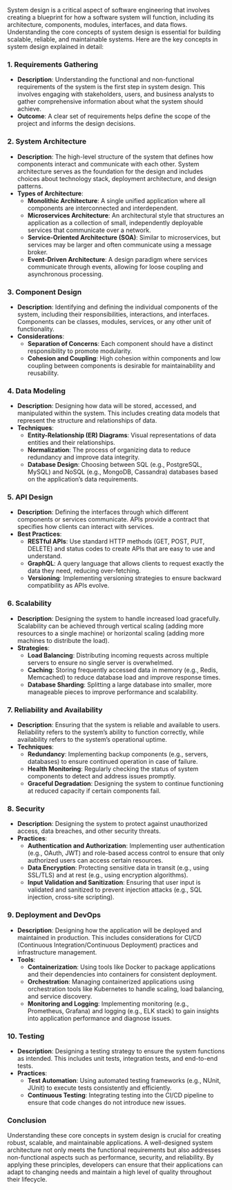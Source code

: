 System design is a critical aspect of software engineering that involves creating a blueprint for how a software system will function, including its architecture, components, modules, interfaces, and data flows. Understanding the core concepts of system design is essential for building scalable, reliable, and maintainable systems. Here are the key concepts in system design explained in detail:

### 1. **Requirements Gathering**

- **Description**: Understanding the functional and non-functional requirements of the system is the first step in system design. This involves engaging with stakeholders, users, and business analysts to gather comprehensive information about what the system should achieve.
- **Outcome**: A clear set of requirements helps define the scope of the project and informs the design decisions.

### 2. **System Architecture**

- **Description**: The high-level structure of the system that defines how components interact and communicate with each other. System architecture serves as the foundation for the design and includes choices about technology stack, deployment architecture, and design patterns.
- **Types of Architecture**:
  - **Monolithic Architecture**: A single unified application where all components are interconnected and interdependent.
  - **Microservices Architecture**: An architectural style that structures an application as a collection of small, independently deployable services that communicate over a network.
  - **Service-Oriented Architecture (SOA)**: Similar to microservices, but services may be larger and often communicate using a message broker.
  - **Event-Driven Architecture**: A design paradigm where services communicate through events, allowing for loose coupling and asynchronous processing.

### 3. **Component Design**

- **Description**: Identifying and defining the individual components of the system, including their responsibilities, interactions, and interfaces. Components can be classes, modules, services, or any other unit of functionality.
- **Considerations**:
  - **Separation of Concerns**: Each component should have a distinct responsibility to promote modularity.
  - **Cohesion and Coupling**: High cohesion within components and low coupling between components is desirable for maintainability and reusability.

### 4. **Data Modeling**

- **Description**: Designing how data will be stored, accessed, and manipulated within the system. This includes creating data models that represent the structure and relationships of data.
- **Techniques**:
  - **Entity-Relationship (ER) Diagrams**: Visual representations of data entities and their relationships.
  - **Normalization**: The process of organizing data to reduce redundancy and improve data integrity.
  - **Database Design**: Choosing between SQL (e.g., PostgreSQL, MySQL) and NoSQL (e.g., MongoDB, Cassandra) databases based on the application’s data requirements.

### 5. **API Design**

- **Description**: Defining the interfaces through which different components or services communicate. APIs provide a contract that specifies how clients can interact with services.
- **Best Practices**:
  - **RESTful APIs**: Use standard HTTP methods (GET, POST, PUT, DELETE) and status codes to create APIs that are easy to use and understand.
  - **GraphQL**: A query language that allows clients to request exactly the data they need, reducing over-fetching.
  - **Versioning**: Implementing versioning strategies to ensure backward compatibility as APIs evolve.

### 6. **Scalability**

- **Description**: Designing the system to handle increased load gracefully. Scalability can be achieved through vertical scaling (adding more resources to a single machine) or horizontal scaling (adding more machines to distribute the load).
- **Strategies**:
  - **Load Balancing**: Distributing incoming requests across multiple servers to ensure no single server is overwhelmed.
  - **Caching**: Storing frequently accessed data in memory (e.g., Redis, Memcached) to reduce database load and improve response times.
  - **Database Sharding**: Splitting a large database into smaller, more manageable pieces to improve performance and scalability.

### 7. **Reliability and Availability**

- **Description**: Ensuring that the system is reliable and available to users. Reliability refers to the system’s ability to function correctly, while availability refers to the system’s operational uptime.
- **Techniques**:
  - **Redundancy**: Implementing backup components (e.g., servers, databases) to ensure continued operation in case of failure.
  - **Health Monitoring**: Regularly checking the status of system components to detect and address issues promptly.
  - **Graceful Degradation**: Designing the system to continue functioning at reduced capacity if certain components fail.

### 8. **Security**

- **Description**: Designing the system to protect against unauthorized access, data breaches, and other security threats.
- **Practices**:
  - **Authentication and Authorization**: Implementing user authentication (e.g., OAuth, JWT) and role-based access control to ensure that only authorized users can access certain resources.
  - **Data Encryption**: Protecting sensitive data in transit (e.g., using SSL/TLS) and at rest (e.g., using encryption algorithms).
  - **Input Validation and Sanitization**: Ensuring that user input is validated and sanitized to prevent injection attacks (e.g., SQL injection, cross-site scripting).

### 9. **Deployment and DevOps**

- **Description**: Designing how the application will be deployed and maintained in production. This includes considerations for CI/CD (Continuous Integration/Continuous Deployment) practices and infrastructure management.
- **Tools**:
  - **Containerization**: Using tools like Docker to package applications and their dependencies into containers for consistent deployment.
  - **Orchestration**: Managing containerized applications using orchestration tools like Kubernetes to handle scaling, load balancing, and service discovery.
  - **Monitoring and Logging**: Implementing monitoring (e.g., Prometheus, Grafana) and logging (e.g., ELK stack) to gain insights into application performance and diagnose issues.

### 10. **Testing**

- **Description**: Designing a testing strategy to ensure the system functions as intended. This includes unit tests, integration tests, and end-to-end tests.
- **Practices**:
  - **Test Automation**: Using automated testing frameworks (e.g., NUnit, JUnit) to execute tests consistently and efficiently.
  - **Continuous Testing**: Integrating testing into the CI/CD pipeline to ensure that code changes do not introduce new issues.

### Conclusion

Understanding these core concepts in system design is crucial for creating robust, scalable, and maintainable applications. A well-designed system architecture not only meets the functional requirements but also addresses non-functional aspects such as performance, security, and reliability. By applying these principles, developers can ensure that their applications can adapt to changing needs and maintain a high level of quality throughout their lifecycle.
